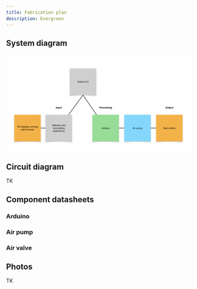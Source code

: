 ```yaml
---
title: Fabrication plan
description: Evergreen
---
```


## System diagram

![Diagram](../../../assets/fab/diagram.png)

## Circuit diagram

TK

## Component datasheets

### Arduino

<object data="https://docs.arduino.cc/resources/datasheets/ABX00027-datasheet.pdf" width="100%" height="512"></object>

### Air pump

<object data="/datasheets/pump.pdf" width="100%" height="512"></object>

### Air valve

<object data="/datasheets/valve.pdf" width="100%" height="512"></object>

## Photos

TK
